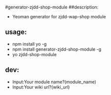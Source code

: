 #generator-zjdd-shop-module
##description:
+ Yeoman generator for zjdd-wap-shop module

## usage:
+ npm install yo -g
+ npm install generator-zjdd-shop-module -g
+ yo zjdd-shop-module

## dev:
+ Input:Your module name?(module_name)
+ Input:Your wiki url?(wiki_url)
